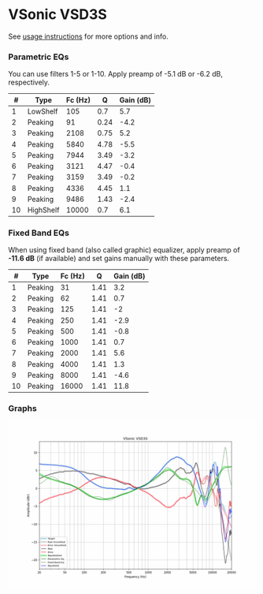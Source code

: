 # VSonic VSD3S
See [usage instructions](https://github.com/jaakkopasanen/AutoEq#usage) for more options and info.

### Parametric EQs
You can use filters 1-5 or 1-10. Apply preamp of -5.1 dB or -6.2 dB, respectively.

|   # | Type      |   Fc (Hz) |    Q |   Gain (dB) |
|-----|-----------|-----------|------|-------------|
|   1 | LowShelf  |       105 | 0.7  |         5.7 |
|   2 | Peaking   |        91 | 0.24 |        -4.2 |
|   3 | Peaking   |      2108 | 0.75 |         5.2 |
|   4 | Peaking   |      5840 | 4.78 |        -5.5 |
|   5 | Peaking   |      7944 | 3.49 |        -3.2 |
|   6 | Peaking   |      3121 | 4.47 |        -0.4 |
|   7 | Peaking   |      3159 | 3.49 |        -0.2 |
|   8 | Peaking   |      4336 | 4.45 |         1.1 |
|   9 | Peaking   |      9486 | 1.43 |        -2.4 |
|  10 | HighShelf |     10000 | 0.7  |         6.1 |

### Fixed Band EQs
When using fixed band (also called graphic) equalizer, apply preamp of **-11.6 dB** (if available) and set gains manually with these parameters.

|   # | Type    |   Fc (Hz) |    Q |   Gain (dB) |
|-----|---------|-----------|------|-------------|
|   1 | Peaking |        31 | 1.41 |         3.2 |
|   2 | Peaking |        62 | 1.41 |         0.7 |
|   3 | Peaking |       125 | 1.41 |        -2   |
|   4 | Peaking |       250 | 1.41 |        -2.9 |
|   5 | Peaking |       500 | 1.41 |        -0.8 |
|   6 | Peaking |      1000 | 1.41 |         0.7 |
|   7 | Peaking |      2000 | 1.41 |         5.6 |
|   8 | Peaking |      4000 | 1.41 |         1.3 |
|   9 | Peaking |      8000 | 1.41 |        -4.6 |
|  10 | Peaking |     16000 | 1.41 |        11.8 |

### Graphs
![](./VSonic%20VSD3S.png)
